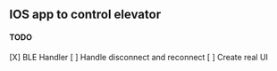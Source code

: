 ## IOS app to control elevator

#### TODO

[X] BLE Handler
[ ] Handle disconnect and reconnect
[ ] Create real UI

